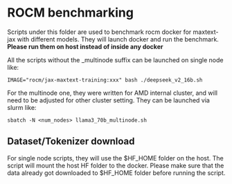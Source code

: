 # ROCM benchmarking
Scripts under this folder are used to benchmark rocm docker for maxtext-jax with different models. They will launch docker and run the benchmark. **Please run them on host instead of inside any docker**

All the scripts without the _multinode suffix can be launched on single node like:
```
IMAGE="rocm/jax-maxtext-training:xxx" bash ./deepseek_v2_16b.sh
```
For the multinode one, they were written for AMD internal cluster, and will need to be adjusted for other cluster setting. They can be launched via slurm like:
```
sbatch -N <num_nodes> llama3_70b_multinode.sh
```
## Dataset/Tokenizer download
For single node scripts, they will use the $HF_HOME folder on the host. The script will mount the host HF folder to the docker. Please make sure that the data already got downloaded to $HF_HOME folder before running the script.